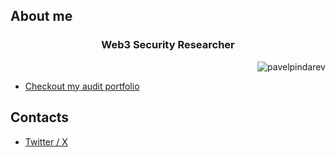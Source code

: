 
## About me

<h3 align="center">Web3 Security Researcher</h3>

<p align="right"> <img src="https://komarev.com/ghpvc/?username=pavelpindarev&label=Profile%20views&color=0e75b6&style=flat" alt="pavelpindarev" /> </p>

- [Checkout my audit portfolio](https://github.com/PavelPindarev/audits)
  
## Contacts
- [Twitter / X](https://x.com/ppindarew)

